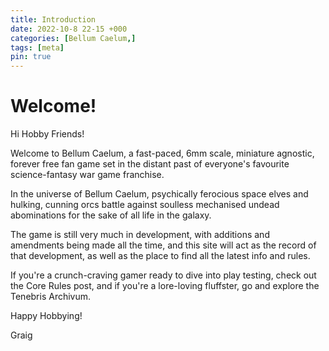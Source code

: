 ```yaml
---
title: Introduction
date: 2022-10-8 22-15 +000
categories: [Bellum Caelum,]
tags: [meta]
pin: true
---
```


# Welcome!
Hi Hobby Friends!

Welcome to Bellum Caelum, a fast-paced, 6mm scale, miniature agnostic, forever free fan game set in the distant past of everyone's favourite science-fantasy war game franchise. 

In the universe of Bellum Caelum, psychically ferocious space elves and hulking, cunning orcs battle against soulless mechanised undead abominations for the sake of all life in the galaxy. 

The game is still very much in development, with additions and amendments being made all the time, and this site will act as the record of that development, as well as the place to find all the latest info and rules.

If you're a crunch-craving gamer ready to dive into play testing, check out the Core Rules post, and if you're a lore-loving fluffster, go and explore the Tenebris Archivum.

Happy Hobbying!

Graig
